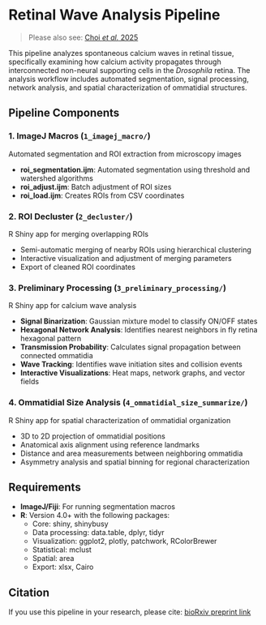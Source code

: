 # Retinal Wave Analysis Pipeline

> Please also see: [Choi *et al.* 2025](https://www.biorxiv.org/content/10.1101/2025.06.02.657513v1.abstract)

This pipeline analyzes spontaneous calcium waves in retinal tissue, specifically examining
how calcium activity propagates through interconnected non-neural supporting cells in the
*Drosophila* retina. The analysis workflow includes automated segmentation, signal
processing, network analysis, and spatial characterization of ommatidial structures.

## Pipeline Components

### 1. ImageJ Macros (`1_imagej_macro/`)
Automated segmentation and ROI extraction from microscopy images
- **roi_segmentation.ijm**: Automated segmentation using threshold and watershed algorithms
- **roi_adjust.ijm**: Batch adjustment of ROI sizes
- **roi_load.ijm**: Creates ROIs from CSV coordinates

### 2. ROI Decluster (`2_decluster/`)
R Shiny app for merging overlapping ROIs
- Semi-automatic merging of nearby ROIs using hierarchical clustering
- Interactive visualization and adjustment of merging parameters
- Export of cleaned ROI coordinates

### 3. Preliminary Processing (`3_preliminary_processing/`)
R Shiny app for calcium wave analysis
- **Signal Binarization**: Gaussian mixture model to classify ON/OFF states
- **Hexagonal Network Analysis**: Identifies nearest neighbors in fly retina hexagonal pattern
- **Transmission Probability**: Calculates signal propagation between connected ommatidia
- **Wave Tracking**: Identifies wave initiation sites and collision events
- **Interactive Visualizations**: Heat maps, network graphs, and vector fields

### 4. Ommatidial Size Analysis (`4_ommatidial_size_summarize/`)
R Shiny app for spatial characterization of ommatidial organization
- 3D to 2D projection of ommatidial positions
- Anatomical axis alignment using reference landmarks
- Distance and area measurements between neighboring ommatidia
- Asymmetry analysis and spatial binning for regional characterization

## Requirements

- **ImageJ/Fiji**: For running segmentation macros
- **R**: Version 4.0+ with the following packages:
  - Core: shiny, shinybusy
  - Data processing: data.table, dplyr, tidyr
  - Visualization: ggplot2, plotly, patchwork, RColorBrewer
  - Statistical: mclust
  - Spatial: area
  - Export: xlsx, Cairo

## Citation

If you use this pipeline in your research, please cite:
[bioRxiv preprint link](https://www.biorxiv.org/content/10.1101/2025.06.02.657513v1.abstract)
